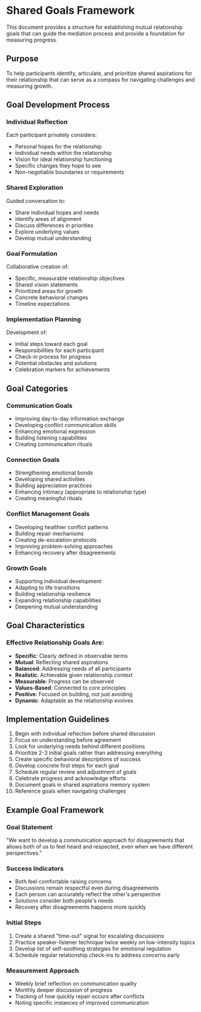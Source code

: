 # Shared Goals Framework

This document provides a structure for establishing mutual relationship goals that can guide the mediation process and provide a foundation for measuring progress.

## Purpose
To help participants identify, articulate, and prioritize shared aspirations for their relationship that can serve as a compass for navigating challenges and measuring growth.

## Goal Development Process

### Individual Reflection
Each participant privately considers:
- Personal hopes for the relationship
- Individual needs within the relationship
- Vision for ideal relationship functioning
- Specific changes they hope to see
- Non-negotiable boundaries or requirements

### Shared Exploration
Guided conversation to:
- Share individual hopes and needs
- Identify areas of alignment
- Discuss differences in priorities
- Explore underlying values
- Develop mutual understanding

### Goal Formulation
Collaborative creation of:
- Specific, measurable relationship objectives
- Shared vision statements
- Prioritized areas for growth
- Concrete behavioral changes
- Timeline expectations

### Implementation Planning
Development of:
- Initial steps toward each goal
- Responsibilities for each participant
- Check-in process for progress
- Potential obstacles and solutions
- Celebration markers for achievements

## Goal Categories

### Communication Goals
- Improving day-to-day information exchange
- Developing conflict communication skills
- Enhancing emotional expression
- Building listening capabilities
- Creating communication rituals

### Connection Goals
- Strengthening emotional bonds
- Developing shared activities
- Building appreciation practices
- Enhancing intimacy (appropriate to relationship type)
- Creating meaningful rituals

### Conflict Management Goals
- Developing healthier conflict patterns
- Building repair mechanisms
- Creating de-escalation protocols
- Improving problem-solving approaches
- Enhancing recovery after disagreements

### Growth Goals
- Supporting individual development
- Adapting to life transitions
- Building relationship resilience
- Expanding relationship capabilities
- Deepening mutual understanding

## Goal Characteristics

### Effective Relationship Goals Are:
- **Specific**: Clearly defined in observable terms
- **Mutual**: Reflecting shared aspirations
- **Balanced**: Addressing needs of all participants
- **Realistic**: Achievable given relationship context
- **Measurable**: Progress can be observed
- **Values-Based**: Connected to core principles
- **Positive**: Focused on building, not just avoiding
- **Dynamic**: Adaptable as the relationship evolves

## Implementation Guidelines

1. Begin with individual reflection before shared discussion
2. Focus on understanding before agreement
3. Look for underlying needs behind different positions
4. Prioritize 2-3 initial goals rather than addressing everything
5. Create specific behavioral descriptions of success
6. Develop concrete first steps for each goal
7. Schedule regular review and adjustment of goals
8. Celebrate progress and acknowledge efforts
9. Document goals in shared aspirations memory system
10. Reference goals when navigating challenges

## Example Goal Framework

### Goal Statement
"We want to develop a communication approach for disagreements that allows both of us to feel heard and respected, even when we have different perspectives."

### Success Indicators
- Both feel comfortable raising concerns
- Discussions remain respectful even during disagreements
- Each person can accurately reflect the other's perspective
- Solutions consider both people's needs
- Recovery after disagreements happens more quickly

### Initial Steps
1. Create a shared "time-out" signal for escalating discussions
2. Practice speaker-listener technique twice weekly on low-intensity topics
3. Develop list of self-soothing strategies for emotional regulation
4. Schedule regular relationship check-ins to address concerns early

### Measurement Approach
- Weekly brief reflection on communication quality
- Monthly deeper discussion of progress
- Tracking of how quickly repair occurs after conflicts
- Noting specific instances of improved communication

